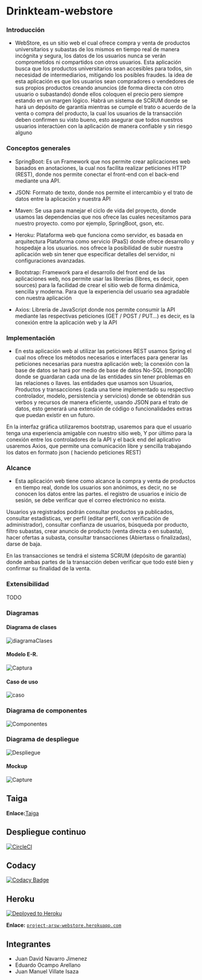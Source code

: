 # Drinkteam-webstore

### Introducción

- WebStore, es un sitio web el cual ofrece compra y venta de productos universitarios y subastas de los mismos en tiempo real de manera incógnita y segura, los datos de los usuarios nunca se verán comprometidos ni compartidos con otros usuarios. Esta aplicación busca que los productos universitarios sean accesibles para todos, sin necesidad de intermediarios, mitigando los posibles fraudes. la idea de esta aplicación es que los usuarios sean compradores o vendedores de sus propios productos creando anuncios (de forma directa con otro usuario o subastando) donde ellos coloquen el precio pero siempre estando en un margen lógico. Habrá un sistema de SCRUM donde se hará un depósito de garantía mientras se cumple el trato o acuerdo de la venta o compra del producto, la cual los usuarios de la transacción deben confirmen su visto bueno, esto asegurar que todos nuestros usuarios interactúen con la aplicación de manera confiable y sin riesgo alguno

### Conceptos generales

- SpringBoot: Es un Framework que nos permite crear aplicaciones web basados en anotaciones, la cual nos facilita realizar peticiones HTTP (REST), donde nos permite conectar el front-end con el back-end mediante una API.

- JSON: Formato de texto, donde nos permite el intercambio y el trato de datos entre la aplicación y nuestra API 

- Maven: Se usa para manejar el ciclo de vida del proyecto, donde usamos las dependencias que nos ofrece las cuales necesitamos para nuestro proyecto. como por ejemplo, SpringBoot, gson, etc.

- Heroku: Plataforma web que funciona como servidor, es basada en arquitectura Plataforma como servicio (PaaS) donde ofrece desarrollo y hospedaje a los usuarios. nos ofrece la posibilidad de subir nuestra aplicación web sin tener que especificar detalles del servidor, ni configuraciones avanzadas.

- Bootstrap: Framework para el desarrollo del front end de las aplicaciones web, nos permite usar las librerías (libres, es decir, open sources)  para la facilidad de crear el sitio web de forma dinámica, sencilla y moderna. Para que la experiencia del usuario sea agradable con nuestra aplicación

- Axios: Librería de JavaScript donde nos permite consumir la API mediante las respectivas peticiones (GET / POST / PUT…) es decir, es la conexión entre la aplicación web y la API

### Implementación

- En esta aplicación web al utilizar las peticiones REST usamos Spring el cual nos ofrece los métodos necesarios e interfaces para generar las peticiones necesarias para nuestra aplicación web; la conexión con la base de datos se hará por medio de base de datos No-SQL (mongoDB) donde se guardaran cada una de las entidades sin tener problemas en las relaciones o llaves. las entidades que usamos son Usuarios, Productos y transacciones (cada una tiene implementado su respectivo controlador, modelo, persistencia y servicios) donde se obtendrán sus verbos y recursos de manera eficiente, usando JSON para el trato de datos, esto generará una extensión de código o funcionalidades extras que puedan existir en un futuro.

En la interfaz gráfica utilizaremos bootstrap, usaremos para que el usuario tenga una experiencia amigable con nuestro sitio web, Y por último para la conexión entre los controladores de la API y el back end del aplicativo usaremos Axios, que permite una comunicación libre y sencilla trabajando  los datos en formato json ( haciendo peticiones REST)

### Alcance

- Esta aplicación web tiene como alcance la compra y venta de productos en tiempo real, donde los usuarios son anónimos, es decir, no se conocen los datos entre las partes. el registro de usuarios e inicio de sesión, se debe verificar que el correo electrónico no exista.

Usuarios ya registrados podrán consultar productos ya publicados, consultar estadísticas, ver perfil (editar perfil, con verificación de administrador), consultar confianza de usuarios, búsqueda por producto, filtro subastas,  crear anuncio de producto (venta directa o en subasta), hacer ofertas a subasta, consultar transacciones (Abiertass o finalizadas), darse de baja.

En las transacciones se tendrá el sistema SCRUM (depósito de garantía) donde ambas partes de la transacción deben verificar que todo esté bien y confirmar su finalidad de la venta.


### Extensibilidad

   TODO


### Diagramas

#### Diagrama de clases

![diagramaClases](https://user-images.githubusercontent.com/44879884/74988712-8c652100-540c-11ea-86bf-850ddb667c97.PNG)

#### Modelo E-R.

![Captura](https://user-images.githubusercontent.com/53972469/76265331-37117800-6232-11ea-9409-2591c44a85f2.PNG)

#### Caso de uso

![caso](https://user-images.githubusercontent.com/44879884/74989135-99364480-540d-11ea-9d76-4ef2299c4e1f.PNG)

### Diagrama de componentes

![Componentes](https://user-images.githubusercontent.com/44879884/76483735-cf039300-63e5-11ea-9b34-2e2686e5b647.PNG)

### Diagrama de despliegue

![Despliegue](https://user-images.githubusercontent.com/44879884/76483737-cf9c2980-63e5-11ea-8dbe-09f8c0588689.PNG)

#### Mockup

![Capture](https://user-images.githubusercontent.com/53972469/75044637-fd99e800-548f-11ea-8c26-4d4f74d427ce.PNG)

## Taiga
**Enlace:**[Taiga](https://tree.taiga.io/project/villate13-drinkteam-arsw/timeline)

## Despliegue continuo

[![CircleCI](https://circleci.com/gh/DrinkTeam-Project-Arsw/drinkteam-webstore.svg?style=svg)](https://circleci.com/gh/DrinkTeam-Project-Arsw/drinkteam-webstore)

## Codacy

[![Codacy Badge](https://api.codacy.com/project/badge/Grade/ad2af9350d84404d80b3aee9064be5fe)](https://www.codacy.com/gh/DrinkTeam-Project-Arsw/drinkteam-webstore?utm_source=github.com&amp;utm_medium=referral&amp;utm_content=DrinkTeam-Project-Arsw/drinkteam-webstore&amp;utm_campaign=Badge_Grade)

## Heroku

[![Deployed to Heroku](https://www.herokucdn.com/deploy/button.png)](https://project-arsw-webstore.herokuapp.com/index.html)

**Enlace:** [`project-arsw-webstore.herokuapp.com`](https://project-arsw-webstore.herokuapp.com)

## Integrantes
  - Juan David Navarro Jimenez
  - Eduardo Ocampo Arellano
  - Juan Manuel Villate Isaza
